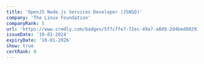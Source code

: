 ```yaml
---
title: 'OpenJS Node.js Services Developer (JSNSD)'
company: 'The Linux Foundation'
companyRank: 5
url: 'https://www.credly.com/badges/5f7cffe7-72ec-49a7-a8d9-2d4bed802934/'
issueDate: '10-01-2024'
expiryDate: '10-01-2026'
show: true
certRank: 0
---
```


